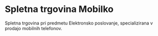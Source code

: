 # Spletna trgovina Mobilko
Spletna trgovina pri predmetu Elektronsko poslovanje, specializirana v prodajo mobilnih telefonov.
